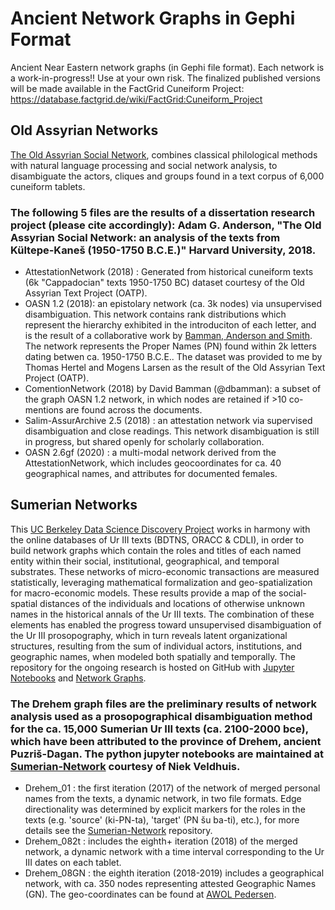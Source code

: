 # Ancient Network Graphs in Gephi Format
Ancient Near Eastern network graphs (in Gephi file format). Each network is a work-in-progress!! Use at your own risk. The finalized published versions will be made available in the FactGrid Cuneiform Project: https://database.factgrid.de/wiki/FactGrid:Cuneiform_Project

## Old Assyrian Networks
[The Old Assyrian Social Network](https://www.researchgate.net/publication/335703724_The_Old_Assyrian_Social_Network_an_analysis_of_the_text_from_Kultepe-Kanesh_1950-1750_BCE), combines classical philological methods with natural language processing and social network analysis, to disambiguate the actors, cliques and groups found in a text corpus of 6,000 cuneiform tablets.
### The following 5 files are the results of a dissertation research project (please cite accordingly): Adam G. Anderson, "The Old Assyrian Social Network: an analysis of the texts from Kültepe-Kaneš (1950-1750 B.C.E.)" Harvard University, 2018.
* AttestationNetwork (2018) : Generated from historical cuneiform texts (6k "Cappadocian" texts 1950-1750 BC) dataset courtesy of the Old Assyrian Text Project (OATP).
* OASN 1.2 (2018): an epistolary network (ca. 3k nodes) via unsupervised disambiguation. This network contains rank distributions which represent the hierarchy exhibited in the introduciton of each letter, and is the result of a collaborative work by [Bamman, Anderson and Smith](https://arxiv.org/abs/1303.2873). The network represents the Proper Names (PN) found within 2k letters dating betwen ca. 1950-1750 B.C.E.. The dataset was provided to me by Thomas Hertel and Mogens Larsen as the result of the Old Assyrian Text Project (OATP). 
* ComentionNetwork (2018) by David Bamman (@dbamman): a subset of the graph OASN 1.2 network, in which nodes are retained if >10 co-mentions are found across the documents.
* Salim-AssurArchive 2.5 (2018) : an attestation network via supervised disambiguation and close readings. This network disambiguation is still in progress, but shared openly for scholarly collaboration.
* OASN 2.6gf (2020) : a multi-modal network derived from the AttestationNetwork, which includes geocoordinates for ca. 40 geographical names, and attributes for documented females. 

## Sumerian Networks
This [UC Berkeley Data Science Discovery Project](http://dh.berkeley.edu/sumerian-networks-reconstructing-ur-iii) works in harmony with the online databases of Ur III texts (BDTNS, ORACC & CDLI), in order to build network graphs which contain the roles and titles of each named entity within their social, institutional, geographical, and temporal substrates. These networks of micro-economic transactions are measured statistically, leveraging mathematical formalization and geo-spatialization for macro-economic models. These results provide a map of the social-spatial distances of the individuals and locations of otherwise unknown names in the historical annals of the Ur III texts. The combination of these elements has enabled the progress toward unsupervised disambiguation of the Ur III prosopography, which in turn reveals latent organizational structures, resulting from the sum of individual actors, institutions, and geographic names, when modeled both spatially and temporally. The repository for the ongoing research is hosted on GitHub with [Jupyter Notebooks](https://github.com/niekveldhuis/Sumerian-network) and [Network Graphs](https://github.com/admndrsn/Gephi).
### The Drehem graph files are the preliminary results of network analysis used as a prosopographical disambiguation method for the ca. 15,000 Sumerian Ur III texts (ca. 2100-2000 bce), which have been attributed to the province of Drehem, ancient Puzriš-Dagan. The python jupyter notebooks are maintained at [Sumerian-Network](https://github.com/niekveldhuis/Sumerian-network) courtesy of Niek Veldhuis.
* Drehem_01 : the first iteration (2017) of the network of merged personal names from the texts, a dynamic network, in two file formats. Edge directionality was determined by explicit markers for the roles in the texts (e.g. 'source' (ki-PN-ta), 'target' (PN šu ba-ti), etc.), for more details see the [Sumerian-Network](https://github.com/niekveldhuis/Sumerian-network) repository. 
* Drehem_082t : includes the eighth+ iteration (2018) of the merged network, a dynamic network with a time interval corresponding to the Ur III dates on each tablet.
* Drehem_08GN : the eighth iteration (2018-2019) includes a geographical network, with ca. 350 nodes representing attested Geographic Names (GN). The geo-coordinates can be found at [AWOL Pedersen](http://ancientworldonline.blogspot.com/2011/07/ane-placemarks-for-google-earth.html).
